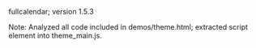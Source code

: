 fullcalendar; version 1.5.3

Note: Analyzed all code included in demos/theme.html; extracted script element into theme_main.js.